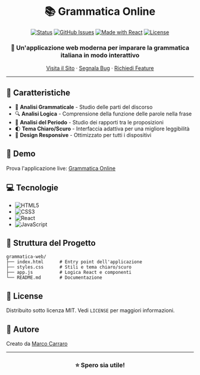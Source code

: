 <div align="center">

# 📚 Grammatica Online

[![Status](https://img.shields.io/badge/status-active-success.svg)](https://mccarrarodev.github.io/grammatica-online)
[![GitHub Issues](https://img.shields.io/github/issues/MCarraroDev/grammatica-online.svg)](https://github.com/MCarraroDev/grammatica-online/issues)
[![Made with React](https://img.shields.io/badge/React-18.0-61DAFB?logo=react)](https://reactjs.org/)
[![License](https://img.shields.io/badge/license-MIT-blue.svg)](LICENSE)

### 🎯 Un'applicazione web moderna per imparare la grammatica italiana in modo interattivo

[Visita il Sito](https://mccarrarodev.github.io/grammatica-online) · [Segnala Bug](https://github.com/MCarraroDev/grammatica-online/issues) · [Richiedi Feature](https://github.com/MCarraroDev/grammatica-online/issues)

</div>

---

## 🌟 Caratteristiche

- 📝 **Analisi Grammaticale** - Studio delle parti del discorso
- 🔍 **Analisi Logica** - Comprensione della funzione delle parole nella frase
- 🔗 **Analisi del Periodo** - Studio dei rapporti tra le proposizioni
- 🌓 **Tema Chiaro/Scuro** - Interfaccia adattiva per una migliore leggibilità
- 📱 **Design Responsive** - Ottimizzato per tutti i dispositivi

## 🚀 Demo

Prova l'applicazione live: [Grammatica Online](https://mccarrarodev.github.io/grammatica-online)

## 💻 Tecnologie

- ![HTML5](https://img.shields.io/badge/HTML5-E34F26?style=for-the-badge&logo=html5&logoColor=white)
- ![CSS3](https://img.shields.io/badge/CSS3-1572B6?style=for-the-badge&logo=css3&logoColor=white)
- ![React](https://img.shields.io/badge/React-61DAFB?style=for-the-badge&logo=react&logoColor=black)
- ![JavaScript](https://img.shields.io/badge/JavaScript-F7DF1E?style=for-the-badge&logo=javascript&logoColor=black)


## 📂 Struttura del Progetto

```
grammatica-web/
├── index.html      # Entry point dell'applicazione
├── styles.css      # Stili e tema chiaro/scuro
├── app.js          # Logica React e componenti
└── README.md       # Documentazione
```

## 📝 License

Distribuito sotto licenza MIT. Vedi `LICENSE` per maggiori informazioni.

## 👤 Autore

Creato da [Marco Carraro](https://github.com/MCarraroDev)

---

<div align="center">

### ⭐ Spero sia utile!

</div>
